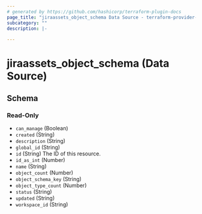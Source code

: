 ```yaml
---
# generated by https://github.com/hashicorp/terraform-plugin-docs
page_title: "jiraassets_object_schema Data Source - terraform-provider-jira-assets"
subcategory: ""
description: |-
  
---
```


# jiraassets_object_schema (Data Source)





<!-- schema generated by tfplugindocs -->
## Schema

### Read-Only

- `can_manage` (Boolean)
- `created` (String)
- `description` (String)
- `global_id` (String)
- `id` (String) The ID of this resource.
- `id_as_int` (Number)
- `name` (String)
- `object_count` (Number)
- `object_schema_key` (String)
- `object_type_count` (Number)
- `status` (String)
- `updated` (String)
- `workspace_id` (String)
